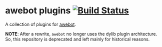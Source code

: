 # awebot plugins [![Build Status](https://travis-ci.org/aatxe/awebot-plugins.svg?branch=master)](https://travis-ci.org/aatxe/awebot-plugins) #
A collection of plugins for [awebot](https://github.com/aatxe/awebot).

**NOTE**: After a rewrite, `awebot` no longer uses the dylib plugin architecture. So, this
repository is deprecated and left mainly for historical reasons.
